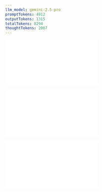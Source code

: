 ```yaml
---
llm_model: gemini-2.5-pro
promptTokens: 4912
outputTokens: 1315
totalTokens: 8294
thoughtTokens: 2067
---
```


![@](steps/prompt.bcf99f38.md)

![@](steps/Concept%20State.aab84675.md)

![@](steps/response.82208f80.md)